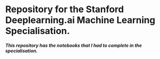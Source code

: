 # Repository for the Stanford Deeplearning.ai Machine Learning Specialisation.

##### This repository has the notebooks that I had to complete in the specialisation.
